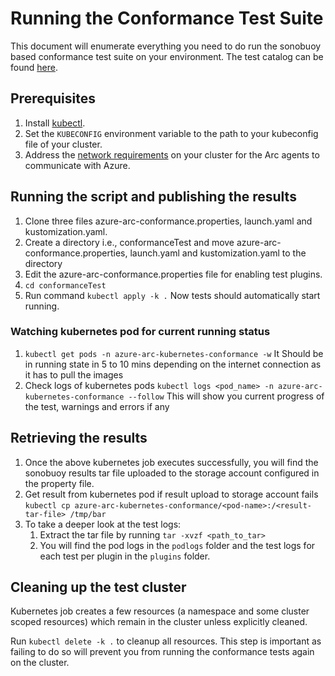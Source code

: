 # Running the Conformance Test Suite

This document will enumerate everything you need to do run the sonobuoy based conformance test suite on your environment. The test catalog can be found [here](catalog.md).

## Prerequisites

1. Install [kubectl](https://kubernetes.io/docs/tasks/tools/#kubectl).
2. Set the `KUBECONFIG` environment variable to the path to your kubeconfig file of your cluster.
3. Address the [network requirements](https://docs.microsoft.com/en-us/azure/azure-arc/kubernetes/quickstart-connect-cluster#meet-network-requirements) on your cluster for the Arc agents to communicate with Azure.


## Running the script and publishing the results

1. Clone three files azure-arc-conformance.properties, launch.yaml and kustomization.yaml.
2. Create a directory i.e., conformanceTest and move azure-arc-conformance.properties, launch.yaml and kustomization.yaml to the directory
3. Edit the azure-arc-conformance.properties file for enabling test plugins.
4. `cd conformanceTest`
5. Run command `kubectl apply -k .` Now tests should automatically start running.


### Watching kubernetes pod for current running status
1. `kubectl get pods -n azure-arc-kubernetes-conformance -w` It Should be in running state in 5 to 10 mins depending on the internet connection as it has to pull the images
2. Check logs of kubernetes pods `kubectl logs <pod_name> -n azure-arc-kubernetes-conformance --follow` This will show you current progress of the test, warnings and errors if any

## Retrieving the results

1. Once the above kubernetes job executes successfully, you will find the sonobuoy results tar file uploaded to the storage account configured in the property file.
2. Get result from kubernetes pod if result upload to storage account fails `kubectl cp azure-arc-kubernetes-conformance/<pod-name>:/<result-tar-file> /tmp/bar`
3. To take a deeper look at the test logs:
    1. Extract the tar file by running `tar -xvzf <path_to_tar>`
    2. You will find the pod logs in the `podlogs` folder and the test logs for each test per plugin in the `plugins` folder.

## Cleaning up the test cluster

Kubernetes job creates a few resources (a namespace and some cluster scoped resources) which remain in the cluster unless explicitly cleaned.

Run  `kubectl delete -k .` to cleanup all resources. This step is important as failing to do so will prevent you from running the conformance tests again on the cluster.
